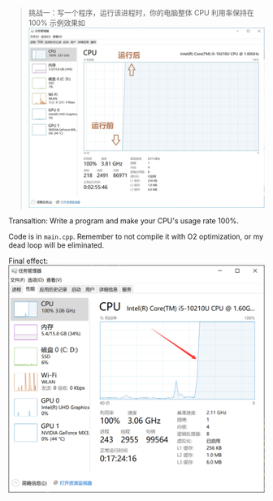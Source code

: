 > 挑战一：写一个程序，运行该进程时，你的电脑整体 CPU 利用率保持在 100%
> 示例效果如
> ![sample](sample.jpg)

Transaltion: Write a program and make your CPU's usage rate 100%.

Code is in `main.cpp`. Remember to not compile it with O2 optimization, or my dead loop will be eliminated.

Final effect:
![effect](effect.png)
